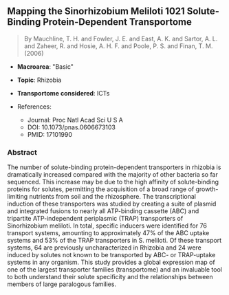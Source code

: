 ## Mapping the Sinorhizobium Meliloti 1021 Solute-Binding Protein-Dependent Transportome

> By Mauchline, T. H. and Fowler, J. E. and East, A. K. and Sartor, A. L. and Zaheer, R. and Hosie, A. H. F. and Poole, P. S. and Finan, T. M. (2006)

- **Macroarea**: "Basic"
- **Topic**: Rhizobia
- **Transportome considered**: ICTs

- References:
  - Journal: Proc Natl Acad Sci U S A
  - DOI: 10.1073/pnas.0606673103
  - PMID: 17101990

### Abstract

The number of solute-binding protein-dependent transporters in rhizobia is dramatically increased compared with the majority of other bacteria so far sequenced. This increase may be due to the high affinity of solute-binding proteins for solutes, permitting the acquisition of a broad range of growth-limiting nutrients from soil and the rhizosphere. The transcriptional induction of these transporters was studied by creating a suite of plasmid and integrated fusions to nearly all ATP-binding cassette (ABC) and tripartite ATP-independent periplasmic (TRAP) transporters of Sinorhizobium meliloti. In total, specific inducers were identified for 76 transport systems, amounting to approximately 47% of the ABC uptake systems and 53% of the TRAP transporters in S. meliloti. Of these transport systems, 64 are previously uncharacterized in Rhizobia and 24 were induced by solutes not known to be transported by ABC- or TRAP-uptake systems in any organism. This study provides a global expression map of one of the largest transporter families (transportome) and an invaluable tool to both understand their solute specificity and the relationships between members of large paralogous families.
